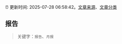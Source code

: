 :alarm_clock: 更新时间: 2025-07-28 06:58:42。[文章来源](/README.md)、[文章分类](/TAGS.md)

## 报告


> 关键字：`报告`、`月报`



